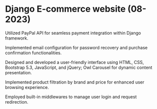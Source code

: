 # Django E-commerce website (08-2023)
Utilized PayPal API for seamless payment integration within Django framework.

Implemented email configuration for password recovery and purchase confirmation functionalities.

Designed and developed a user-friendly interface using HTML, CSS, Bootstrap 5.3, JavaScript, and jQuery; Owl
Carousel for dynamic content presentation.

Implemented product filtration by brand and price for enhanced user browsing experience.

Employed built-in middlewares to manage user login and request redirection.
